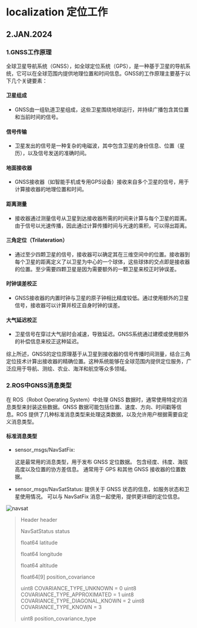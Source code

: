 # localization 定位工作
## 2.JAN.2024
### 1.GNSS工作原理

全球卫星导航系统（GNSS），如全球定位系统（GPS），是一种基于卫星的导航系统，它可以在全球范围内提供地理位置和时间信息。GNSS的工作原理主要基于以下几个关键要素：

#### 卫星组成
- GNSS由一组轨道卫星组成，这些卫星围绕地球运行，并持续广播包含其位置和当前时间的信号。

#### 信号传输
- 卫星发出的信号是一种复杂的电磁波，其中包含卫星的身份信息、位置（星历），以及信号发送的准确时间。

#### 地面接收器
- GNSS接收器（如智能手机或专用GPS设备）接收来自多个卫星的信号，用于计算接收器的地理位置和时间。

#### 距离测量
- 接收器通过测量信号从卫星到达接收器所需的时间来计算与每个卫星的距离。由于信号以光速传播，因此通过计算传播时间与光速的乘积，可以得出距离。

#### 三角定位（Trilateration）
- 通过至少四颗卫星的信号，接收器可以确定其在三维空间中的位置。接收器到每个卫星的距离定义了以卫星为中心的一个球体，这些球体的交点即是接收器的位置。至少需要四颗卫星是因为需要额外的一颗卫星来校正时钟误差。

#### 时钟误差校正
- GNSS接收器的内置时钟与卫星的原子钟相比精度较低。通过使用额外的卫星信号，接收器可以计算并校正自身时钟的误差。

#### 大气延迟校正
- 卫星信号在穿过大气层时会减速，导致延迟。GNSS系统通过建模或使用额外的补偿信息来校正这种延迟。

综上所述，GNSS的定位原理基于从卫星到接收器的信号传播时间测量，结合三角定位技术计算出接收器的精确位置。这种系统能够在全球范围内提供定位服务，广泛应用于导航、测绘、农业、海洋和航空等众多领域。

### 2.ROS中GNSS消息类型
在 ROS（Robot Operating System）中处理 GNSS 数据时，通常使用特定的消息类型来封装这些数据。GNSS 数据可能包括位置、速度、方向、时间戳等信息。ROS 提供了几种标准消息类型来处理这类数据，以及允许用户根据需要自定义消息类型。
#### 标准消息类型
- sensor_msgs/NavSatFix:

    这是最常用的消息类型，用于发布 GNSS 定位数据。
    包含经度、纬度、海拔高度以及位置的协方差信息。
    通常用于 GPS 和其他 GNSS 接收器的位置数据。

- sensor_msgs/NavSatStatus:
    提供关于 GNSS 状态的信息，如服务状态和卫星使用情况。
    可以与 NavSatFix 消息一起使用，提供更详细的定位信息。
  
![navsat](https://img-blog.csdnimg.cn/9386c260c42b4549be742bb1381dd8dd.png?x-oss-process=image/watermark,type_d3F5LXplbmhlaQ,shadow_50,text_Q1NETiBA5a2m5peg5q2i5aKD55qE5bCP6b6f,size_20,color_FFFFFF,t_70,g_se,x_16#pic_center)


> <!-- Navigation Satellite fix for any Global Navigation Satellite System -->
> <!-- -->
> <!-- Specified using the WGS 84 reference ellipsoid -->
> <!-- 使用 WGS 84 坐标系 -->
>  
> <!-- header.stamp specifies the ROS time for this measurement (the -->
> <!--        corresponding satellite time may be reported using the -->
> <!--        sensor_msgs/TimeReference message). -->
> <!-- header.stamp指定此测量的ROS时间（可以使用sensor_msgs/TimeReference消息报告相应的卫星时间） -->
> <!-- -->
> <!-- header.frame_id is the frame of reference reported by the satellite -->
> <!--        receiver, usually the location of the antenna.  This is a -->
> <!--        Euclidean frame relative to the vehicle, not a reference -->
> <!--        ellipsoid. -->
> <!-- header.frame_id 是卫星接收器报告的坐标系，通常是GPS天线的位置。 -->
> <!-- 这是相对于车辆(中心)的欧几里得坐标变换，而不是参考椭球坐标系。 -->
>  
> Header header
>  
> <!-- satellite fix status information    卫星定位状态信息 -->
> NavSatStatus status
>  
> <!-- Latitude [degrees]. Positive is north of equator; negative is south. -->
> <!-- 纬度[度]。 正数位于赤道以北； 负面是南方。 -->
> float64 latitude
>  
> <!-- Longitude [degrees]. Positive is east of prime meridian; negative is west. -->
> <!-- 经度[度]。 正数位于本初子午线以东； 负面是西方。 -->
> float64 longitude
>  
> <!-- Altitude [m]. Positive is above the WGS 84 ellipsoid -->
> <!-- (quiet NaN if no altitude is available). -->
> <!-- 海拔[m]。 正值高于WGS 84椭球（如果没有可用的海拔高度，则为NaN）。 -->
> float64 altitude
>  
> <!-- Position covariance [m^2] defined relative to a tangential plane -->
> <!-- through the reported position. The components are East, North, and -->
> <!-- Up (ENU), in row-major order. -->
> <!-- 位置协方差[m ^ 2]: 相对于切线平面的位置协方差。 组件是East，North和Up（ENU），按行优先顺序排列。 -->
> <!-- -->
> <!-- Beware: this coordinate system exhibits singularities at the poles. -->
> <!-- 注意：此坐标系在极点处表现出奇异性。 -->
>  
> float64[9] position_covariance
>  
> <!-- If the covariance of the fix is known, fill it in completely. If the -->
> <!-- GPS receiver provides the variance of each measurement, put them -->
> <!-- along the diagonal. If only Dilution of Precision is available, -->
> <!-- estimate an approximate covariance from that. -->
> <!-- 3 - 如果已知修正的协方差，请完全填写。 -->
> <!-- 2 - 如果GPS接收器提供了每次测量的方差，请将其沿对角线放置。 -->
> <!-- 1 - 如果只有“精度稀释”可用，请据此估计近似协方差。 -->
>  
> uint8 COVARIANCE_TYPE_UNKNOWN = 0
> uint8 COVARIANCE_TYPE_APPROXIMATED = 1
> uint8 COVARIANCE_TYPE_DIAGONAL_KNOWN = 2
> uint8 COVARIANCE_TYPE_KNOWN = 3
>  
> uint8 position_covariance_type

